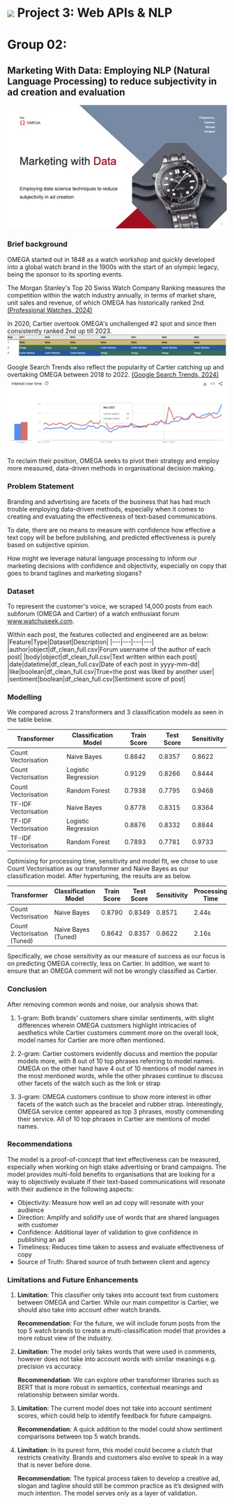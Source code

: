 # ![](https://ga-dash.s3.amazonaws.com/production/assets/logo-9f88ae6c9c3871690e33280fcf557f33.png) Project 3: Web APIs & NLP

# Group 02: 
## Marketing With Data: Employing NLP (Natural Language Processing) to reduce subjectivity in ad creation and evaluation

![App screenshot](screenshot.jpg)

### Brief background

OMEGA started out in 1848 as a watch workshop and quickly developed into a global watch brand in the 1900s with the start of an olympic legacy, being the sponsor to its sporting events.

The Morgan Stanley's Top 20 Swiss Watch Company Ranking measures the competition within the watch industry annually, in terms of market share, unit sales and revenue, of which OMEGA has historically ranked 2nd. [(Professional Watches, 2024)](https://professionalwatches.com/morgan-stanleys-top-20-swiss-watch-company-ranking-for-2024/)

In 2020, Cartier overtook OMEGA's unchallenged #2 spot and since then consistently ranked 2nd up till 2023. 
![An example image](./images/Swiss_Watch_Ranking.png)

Google Search Trends also reflect the popularity of Cartier catching up and overtaking OMEGA between 2018 to 2022. [(Google Search Trends, 2024)](https://trends.google.com/trends/explore?date=2018-01-01%202023-12-31&q=cartier%20watch,omega%20watch&hl=en)
![An example image](./images/Google_Search_Trends.png)

To reclaim their position, OMEGA seeks to pivot their strategy and employ more measured, data-driven methods in organisational decision making.

### Problem Statement

Branding and advertising are facets of the business that has had much trouble employing data-driven methods, especially when it comes to creating and evaluating the effectiveness of text-based communications. 

To date, there are no means to measure with confidence how effective a text copy will be before publishing, and predicted effectiveness is purely based on subjective opinion.

How might we leverage natural language processing to inform our marketing decisions with confidence and objectivity, especially on copy that goes to brand taglines and marketing slogans?

### Dataset

To represent the customer's voice, we scraped 14,000 posts from each subforum (OMEGA and Cartier) of a watch enthusiast forum www.watchuseek.com.

Within each post, the features collected and engineered are as below:
|Feature|Type|Dataset|Description|
|---|---|---|---|
|author|object|df_clean_full.csv|Forum username of the author of each post|
|body|object|df_clean_full.csv|Text written within each post|
|date|datetime|df_clean_full.csv|Date of each post in yyyy-mm-dd|
|like|boolean|df_clean_full.csv|True=the post was liked by another user|
|sentiment|boolean|df_clean_full.csv|Sentiment score of post|

### Modelling
We compared across 2 transformers and 3 classification models as seen in the table below. 

|Transformer|Classification Model|Train Score|Test Score|Sensitivity|
|---|---|---|---|---|
|Count Vectorisation|Naive Bayes|0.8642|0.8357|0.8622|
|Count Vectorisation|Logistic Regression|0.9129|0.8266|0.8444|
|Count Vectorisation|Random Forest|0.7938|0.7795|0.9468|
|TF-IDF Vectorisation|Naive Bayes|0.8778|0.8315|0.8364|
|TF-IDF Vectorisation|Logistic Regression|0.8876|0.8332|0.8844|
|TF-IDF Vectorisation|Random Forest|0.7893|0.7781|0.9733|

Optimising for processing time, sensitivity and model fit, we chose to use Count Vectorisation as our transformer and Naive Bayes as our classification model. After hypertuning, the results are as below.

|Transformer|Classification Model|Train Score|Test Score|Sensitivity|Processing Time|
|---|---|---|---|---|---|
|Count Vectorisation|Naive Bayes|0.8790|0.8349|0.8571|2.44s|
|Count Vectorisation (Tuned)|Naive Bayes (Tuned)|0.8642|0.8357|0.8622|2.16s|

Specifically, we chose sensitivity as our measure of success as our focus is on predicting OMEGA correctly, less on Cartier. In addition, we want to ensure that an OMEGA comment will not be wrongly classified as Cartier.

### Conclusion
After removing common words and noise, our analysis shows that:
1. 1-gram: Both brands' customers share similar sentiments, with slight differences wherein OMEGA customers highlight intricacies of aesthetics while Cartier customers comment more on the overall look, model names for Cartier are more often mentioned.

2. 2-gram: Cartier customers evidently discuss and mention the popular models more, with 8 out of 10 top phrases referring to model names. OMEGA on the other hand have 4 out of 10 mentions of model names in the most mentioned words, while the other phrases continue to discuss other facets of the watch such as the link or strap

3. 3-gram: OMEGA customers continue to show more interest in other facets of the watch such as the bracelet and rubber strap. Interestingly, OMEGA service center appeared as top 3 phrases, mostly commending their service. All of 10 top phrases in Cartier are mentions of model names.

### Recommendations
The model is a proof-of-concept that text effectiveness can be measured, especially when working on high stake advertising or brand campaigns. The model provides multi-fold benefits to organisations that are looking for a way to objectively evaluate if their text-based communications will resonate with their audience in the following aspects:

* Objectivity: Measure how well an ad copy will resonate with your audience
* Direction: Amplify and solidify use of words that are shared languages with customer 
* Confidence: Additional layer of validation to give confidence in publishing an ad
* Timeliness: Reduces time taken to assess and evaluate effectiveness of copy
* Source of Truth: Shared source of truth between client and agency 

### Limitations and Future Enhancements

1. **Limitation**: This classifier only takes into account text from customers between OMEGA and Cartier. While our main competitor is Cartier, we should also take into account other watch brands.

    **Recommendation**: For the future, we will include forum posts from the top 5 watch brands to create a multi-classification model that provides a more robust view of the industry.

2. **Limitation**: The model only takes words that were used in comments, however does not take into account words with similar meanings e.g. precision vs accuracy.

    **Recommendation**: We can explore other transformer libraries such as BERT that is more robust in semantics, contextual meanings and relationship between similar words.

3. **Limitation**: The current model does not take into account sentiment scores, which could help to identify feedback for future campaigns.

    **Recommendation**: A quick addition to the model could show sentiment comparisons between top 5 watch brands.

4. **Limitation**: In its purest form, this model could become a clutch that restricts creativity. Brands and customers also evolve to speak in a way that is never before done.

    **Recommendation**: The typical process taken to develop a creative ad, slogan and tagline should still be common practice as it’s designed with much intention. The model serves only as a layer of validation.



